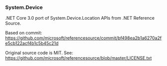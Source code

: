 ### System.Device

.NET Core 3.0 port of System.Device.Location APIs from .NET Reference Source.

Based on commit: https://github.com/microsoft/referencesource/commit/bf498ea2b1a6270a2fe5cb122acf4b1c5b45c21d

Original source code is MIT. See: https://github.com/microsoft/referencesource/blob/master/LICENSE.txt